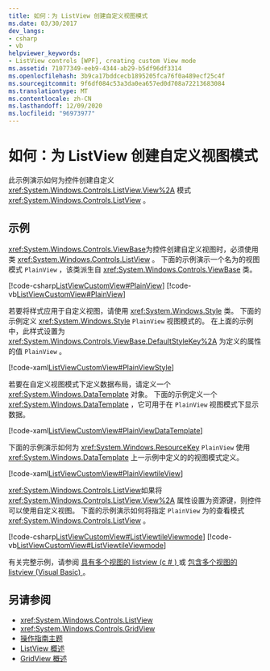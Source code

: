 ```yaml
---
title: 如何：为 ListView 创建自定义视图模式
ms.date: 03/30/2017
dev_langs:
- csharp
- vb
helpviewer_keywords:
- ListView controls [WPF], creating custom View mode
ms.assetid: 71077349-eeb9-4344-ab29-b5df96df3314
ms.openlocfilehash: 3b9ca17bddcecb1895205fca76f0a489ecf25c4f
ms.sourcegitcommit: 9f6df084c53a3da0ea657ed0d708a72213683084
ms.translationtype: MT
ms.contentlocale: zh-CN
ms.lasthandoff: 12/09/2020
ms.locfileid: "96973977"
---
```

# <a name="how-to-create-a-custom-view-mode-for-a-listview"></a>如何：为 ListView 创建自定义视图模式

此示例演示如何为控件创建自定义 <xref:System.Windows.Controls.ListView.View%2A> 模式 <xref:System.Windows.Controls.ListView> 。  
  
## <a name="example"></a>示例  
 <xref:System.Windows.Controls.ViewBase>为控件创建自定义视图时，必须使用类 <xref:System.Windows.Controls.ListView> 。 下面的示例演示一个名为的视图模式 `PlainView` ，该类派生自 <xref:System.Windows.Controls.ViewBase> 类。  
  
 [!code-csharp[ListViewCustomView#PlainView](~/samples/snippets/csharp/VS_Snippets_Wpf/ListViewCustomView/CSharp/PlainView.cs#plainview)]
 [!code-vb[ListViewCustomView#PlainView](~/samples/snippets/visualbasic/VS_Snippets_Wpf/ListViewCustomView/visualbasic/plainview.vb#plainview)]  
  
 若要将样式应用于自定义视图，请使用 <xref:System.Windows.Style> 类。 下面的示例定义 <xref:System.Windows.Style> `PlainView` 视图模式的。 在上面的示例中，此样式设置为 <xref:System.Windows.Controls.ViewBase.DefaultStyleKey%2A> 为定义的属性的值 `PlainView` 。  
  
 [!code-xaml[ListViewCustomView#PlainViewStyle](~/samples/snippets/csharp/VS_Snippets_Wpf/ListViewCustomView/CSharp/Themes/Generic.xaml#plainviewstyle)]  
  
 若要在自定义视图模式下定义数据布局，请定义一个 <xref:System.Windows.DataTemplate> 对象。 下面的示例定义一个 <xref:System.Windows.DataTemplate> ，它可用于在 `PlainView` 视图模式下显示数据。  
  
 [!code-xaml[ListViewCustomView#PlainViewDataTemplate](~/samples/snippets/csharp/VS_Snippets_Wpf/ListViewCustomView/CSharp/Window1.xaml#plainviewdatatemplate)]  
  
 下面的示例演示如何为 <xref:System.Windows.ResourceKey> `PlainView` 使用 <xref:System.Windows.DataTemplate> 上一示例中定义的的视图模式定义。  
  
 [!code-xaml[ListViewCustomView#PlainViewtileView](~/samples/snippets/csharp/VS_Snippets_Wpf/ListViewCustomView/CSharp/Window1.xaml#plainviewtileview)]  
  
 <xref:System.Windows.Controls.ListView>如果将 <xref:System.Windows.Controls.ListView.View%2A> 属性设置为资源键，则控件可以使用自定义视图。 下面的示例演示如何将指定 `PlainView` 为的查看模式 <xref:System.Windows.Controls.ListView> 。  
  
 [!code-csharp[ListViewCustomView#ListViewtileViewmode](~/samples/snippets/csharp/VS_Snippets_Wpf/ListViewCustomView/CSharp/Window1.xaml.cs#listviewtileviewmode)]
 [!code-vb[ListViewCustomView#ListViewtileViewmode](~/samples/snippets/visualbasic/VS_Snippets_Wpf/ListViewCustomView/visualbasic/window1.xaml.vb#listviewtileviewmode)]  
  
 有关完整示例，请参阅 [具有多个视图的 listview (c # ) ](https://github.com/dotnet/docs/tree/master/samples/snippets/csharp/VS_Snippets_Wpf/ListViewCustomView/CSharp) 或 [包含多个视图的 listview (Visual Basic) ](https://github.com/dotnet/docs/tree/master/samples/snippets/visualbasic/VS_Snippets_Wpf/ListViewCustomView/visualbasic)。  
  
## <a name="see-also"></a>另请参阅

- <xref:System.Windows.Controls.ListView>
- <xref:System.Windows.Controls.GridView>
- [操作指南主题](listview-how-to-topics.md)
- [ListView 概述](listview-overview.md)
- [GridView 概述](gridview-overview.md)
